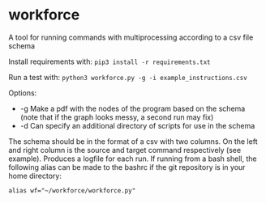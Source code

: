 # workforce
A tool for running commands with multiprocessing according to a csv file schema 

Install requirements with:
`pip3 install -r requirements.txt`

Run a test with:
`python3 workforce.py -g -i example_instructions.csv`

Options:
- -g Make a pdf with the nodes of the program based on the schema (note that if the graph looks messy, a second run may fix)
- -d Can specify an additional directory of scripts for use in the schema

The schema should be in the format of a csv with two columns. On the left and right column is the source and target command respectively (see example). Produces a logfile for each run. If running from a bash shell, the following alias can be made to the bashrc if the git repository is in your home directory:

`alias wf="~/workforce/workforce.py"`

